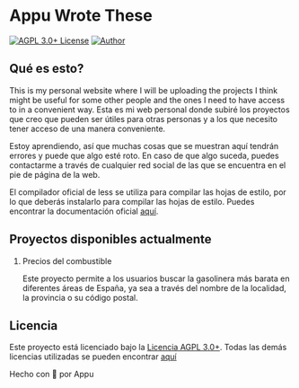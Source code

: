 # Appu Wrote These

[![AGPL 3.0+ License](https://img.shields.io/github/license/appuchias/appuwrotethese?label=License&style=flat-square)](https://github.com/appuchias/appuwrotethese/blob/master/LICENSE)
[![Author](https://img.shields.io/badge/Project%20by-Appu-9cf?style=flat-square)](https://github.com/appuchias)

## Qué es esto?

This is my personal website where I will be uploading the projects I think might be useful for some other people and the ones I need to have access to in a convenient way.
Esta es mi web personal donde subiré los proyectos que creo que pueden ser útiles para otras personas y a los que necesito tener acceso de una manera conveniente.

Estoy aprendiendo, así que muchas cosas que se muestran aquí tendrán errores y puede que algo esté roto.
En caso de que algo suceda, puedes contactarme a través de cualquier red social de las que se encuentra en el pie de página de la web.

El compilador oficial de less se utiliza para compilar las hojas de estilo, por lo que deberás instalarlo para compilar las hojas de estilo.
Puedes encontrar la documentación oficial [aquí](http://lesscss.org/usage/#command-line-usage).

## Proyectos disponibles actualmente

1. Precios del combustible

    Este proyecto permite a los usuarios buscar la gasolinera más barata en diferentes áreas de España,
    ya sea a través del nombre de la localidad, la provincia o su código postal.

## Licencia

Este proyecto está licenciado bajo la [Licencia AGPL 3.0+](https://github.com/appuchias/appuwrotethese/blob/master/LICENSE).
Todas las demás licencias utilizadas se pueden encontrar [aquí](https://app.fossa.com/attribution/a2b2b9c2-e587-42d8-a9ad-121fc1033b43)

Hecho con 🖤 por Appu
